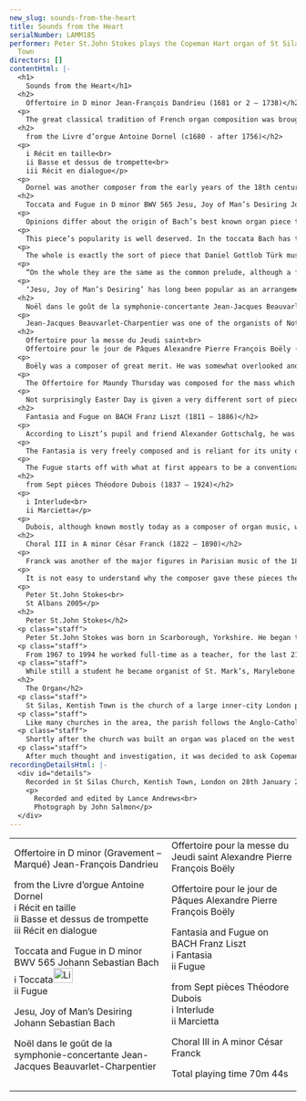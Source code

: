 ```yaml
---
new_slug: sounds-from-the-heart
title: Sounds from the Heart
serialNumber: LAMM185
performer: Peter St.John Stokes plays the Copeman Hart organ of St Silas Church, Kentish
  Town
directors: []
contentHtml: |-
  <h1>
    Sounds from the Heart</h1>
  <h2>
    Offertoire in D minor Jean-François Dandrieu (1681 or 2 – 1738)</h2>
  <p>
    The great classical tradition of French organ composition was brought to perfection by such illustrious names as Francois Couperin and Nicolas de Grigny. Like the rest of French music in the grand siècle it was increasingly subject to Italian influences. Dandrieu was of the next generation of composers and his Livre d’orgue can be seen as at the turning point between the older French and the newer Italian styles. He was organist of St. Merri and became one of the four Organistes du Roy who took turns in playing at the Royal Chapel, but he is probably best known as a composer of music for strings in a style which reflects very strongly the influence of Corelli. The organist’s duty in France at that time involved playing short versets in alternation with the choir and a longer piece as the altar was prepared at the offertory. It was usual for these offertoires to be scored for the wonderful, and uniquely French, sonority of the grand jeux, which is the reeds together with the bourdon 8, prestant 4 and cornet V. This piece is in fact a re-composition of the first two movements of one of his trio sonatas. The opening, marked gravement, is a blend of the slow opening of a French overture and the Italianate use of strong chord progressions and sequences. The marqué section, despite being headed by the 18th century French equivalent of allegro, is a very thoroughly worked out fugue, again in the Italian manner. The opening exposition ends in F major and is followed by a central section in two parts, the right hand being on the cornet and the left on the cromorne. Evidence of the composer’s abundant and renowned contrapuntal ability is shown in the final section where a new countersubject is placed alongside the original.</p>
  <h2>
    from the Livre d’orgue Antoine Dornel (c1680 - after 1756)</h2>
  <p>
    i Récit en taille<br>
    ii Basse et dessus de trompette<br>
    iii Récit en dialogue</p>
  <p>
    Dornel was another composer from the early years of the 18th century, who, in much of his music, showed a marked preference for the Italian style. However these pieces have been chosen from among those in his music that show a strong respect for the French tradition of the past. They are all short as they are versets, which were short pieces that were played in alternation with the plainchant of the mass or of vespers. The Récit en taille was a commonplace of the classical tradition, in which the tune is played in the left hand with the accompaniment in the right hand and on the pedals. This calls to mind the many beautiful and elegiac pieces that were written by composers such as Colombe and Marais for the viola de gamba with continuo accompaniment. The Basse et dessus de trompette was a favourite form for the organists to show off their digital dexterity on these stops with their very rapid response to the players’ touch. Finally the Récit en dialogue is a wonderfully expressive movement, using the distinctive and spicy sonorities of the cornet and the cromorne. In the first section the solo voices are accompanied by the left hand. In the second they are in a trio with the pedals playing the bass. This music is suggestive of the delicately ornamented singing of the French opera of the period, while the elegant balance of its phrases recalls the expressive symmetry of the alexandrines of Molière or Racine.</p>
  <h2>
    Toccata and Fugue in D minor BWV 565 Jesu, Joy of Man’s Desiring Johann Sebastian Bach (1685 – 1750)</h2>
  <p>
    Opinions differ about the origin of Bach’s best known organ piece to such an extent that some would say it is not even by the great master himself. The problem with not attributing the piece to Bach is that there is no one else who can be considered as the likely composer. What is even more convincing as an argument for the attribution of this piece to Bach is that he was the only composer to show such a variety of approaches to the prelude and fugue format that could encompass this work along with the rich variety of the others. A likely suggestion is that it was originally a piece for solo violin, probably in the key of A or G minor and was transposed into D minor to take full advantage of the dramatic effect of the low tonic in the organ pedals. It must be borne in mind that Bach was himself a violinist and that this is quite possibly an early attempt at this process of arranging material from a solo violin piece that was manifested in his maturity by the so-called ‘Fiddle’ Fugue. The intense drama of the opening toccata and the chromatic intensity of the end could be considered as a forerunner of the great toccata in G minor.</p>
  <p>
    This piece’s popularity is well deserved. In the toccata Bach has taken the sectional method of composition of Buxtehude and his other North German predecessors and given it his characteristic dramatic and rhetorical intensity. The fugue subject, having the same melodic outline, is obviously derived from the opening of the toccata. The movement is divided into four sections. The first is a fugal exposition of a light and vigorous character reminiscent of the dance. This gives way to a passage with figuration of a violinistic nature that nevertheless exploits brilliantly the echo effects available using the different manuals of the organ. The third section, with its rapid scale passages and its showy pedal writing, suggests contrapuntal virtuosity. The final section manages a return to the spirit of the toccata without actually repeating anything from it. The piece ends, not with a blaze of glory, but with a sombre homophonic passage ending with a dark minor chord.</p>
  <p>
    The whole is exactly the sort of piece that Daniel Gottlob Türk must have been thinking about when he wrote, only 37 years after Bach’s death, about the voluntary after a service.</p>
  <p>
    “On the whole they are the same as the common prelude, although a fugue would have a fitting place here as well. Perhaps this would be the most opportune time for the organist to demonstrate his proficiency, to incorporate a pedal solo, and to employ everything his art makes available to him. Should he stray too far afield in this, the nuisance he causes as a result will not be of great consequence because the majority of the congregation will no longer hear him.”</p>
  <p>
    ‘Jesu, Joy of Man’s Desiring’ has long been popular as an arrangement. The original is from cantata 147, ‘Herz und Mund und That und Leben’, where the flowing triplet melody is played by violins and oboes in unison and the chorale is sung by the choir in four parts. The version played here takes as its model the organ preludes, arranged by Bach himself from movements from his own cantatas, published as the six Schübler preludes. In these the texture is often much reduced to make a clear and idiomatic organ piece. Here the triplet melody is played on flute stops, the basso continuo is played on the pedals and the melody is ornamented and played on the jeu de tierce.</p>
  <h2>
    Noël dans le goût de la symphonie-concertante Jean-Jacques Beauvarlet-Charpentier (1734 – 1794)</h2>
  <p>
    Jean-Jacques Beauvarlet-Charpentier was one of the organists of Notre Dame de Paris in the years leading up to the revolution. In his music the movement towards Italianisation that is apparent in the works of Dandrieu had reached the stage when the organists reflected the style of what had become a more or less unified European musical culture. This piece is nonetheless interesting as it successfully combines three elements. The first is that of the organ Noël based on French Christmas carol tunes, which were very popular pieces for the liturgy at Christmastide, where a piece of this length would almost certainly have been used as an offertoire. The second element is that of the symphonie-concertante, which with its solo elements was more popular in France than the symphony. Finally it is a set of variations in the classical style and very much in the manner of the famous variations by Mozart and Beethoven. The theme is the carol ‘Ou s’en vont ces gays bergers’, and we are treated to eight variations which fully explore the variety of effects available on the French organ by the end of the 18th century. These include numerous echo effects and the much deeper and more massive sound available since the introduction of the Bombarde at 16 foot pitch earlier in the century.</p>
  <h2>
    Offertoire pour la messe du Jeudi saint<br>
    Offertoire pour le jour de Pâques Alexandre Pierre François Boëly (1785 – 1858)</h2>
  <p>
    Boëly was a composer of great merit. He was somewhat overlooked and misunderstood, both in his lifetime and subsequently. Recently a reassessment of his work has taken place and a significant new complete edition of his organ music has been published under the inspiration of Nanon Bertrand-Tourneur. This reveals him to have been a composer of great integrity, with a distinct and highly developed harmonic style, great contrapuntal facility and an ability to combine in his style the developments in the wider European musical scene. A particular influence was the music of Beethoven and this is particularly evident in the second of these pieces.</p>
  <p>
    The Offertoire for Maundy Thursday was composed for the mass which commemorates the institution of the Eucharist. It powerfully suggests the coming Passion, being full of dark and gloomy foreboding. The texture of the music which is cast in the form of the instrumental trio sonata movement looks back to the 17th and early 18th centuries. However this is not cast, in the manner of the German composers, as a trio for two manuals and pedals but is here played on the uniquely French combination of cromorne avec les fonds. This requires the use of the smoother classical version of the cromorne in ensemble with all the 16 and 8 foot flue stops. Boëly’s use of harmony and controlled dissonance throughout the even texture of a sustained movement demonstrates his compositional ability.</p>
  <p>
    Not surprisingly Easter Day is given a very different sort of piece. This was probably written for the large Clicquot organ of St. Gervais in Paris, which was still very much an instrument of the classical French tradition. This piece however is the first to have directions for stop changes during the course of the movement. The opening, the nature of which is surely inspired by Beethoven, suggests the rising from the darkness of the tomb. Here it is still the classical grand jeu of Dandrieu’s music with the addition of the 16ft. bombarde which is used in its continuation down in the pedals into the 32ft. octave to express the darkness of the tomb before the Resurrection. This exciting opening must have sounded terrifying to contemporary worshippers. It is followed by a statement of the ancient hymn, O Filii et Filiae, (O Sons and daughters let us sing) which is followed by two variations ending with a downwards chromatic scale that leads into a short but exciting fugue. Although in this piece, as in so much of Boëly’s music, it is easy to imagine him struggling to express his romantic ideas against the restraints of the French organ of his day, it is nevertheless one of the most impressive musical expressions of the Easter story.</p>
  <h2>
    Fantasia and Fugue on BACH Franz Liszt (1811 – 1886)</h2>
  <p>
    According to Liszt’s pupil and friend Alexander Gottschalg, he was a capable organist, being very imaginative in his registrations but not too brilliant in his use of the pedals. He must have been very interested in the instrument because while he was in Leipzig the two musicians used to travel round the area to play many of the interesting organs that had remained untouched since Bach’s time. This composition however suggests that it was inspired by the potential of the large-scale romantic instruments that were being built at the time. It is a work of dramatic, almost violent, contrasts and brings the world of romantic pianism, with all its emotional and virtuosic display, into the organ loft. The letters BACH give in German: B flat – A – C – B natural. Bach himself introduced it into his final unfinished piece in the Art of Fugue. Liszt takes this motif out of Bach’s fugal context and uses it right from the opening as a rather dark and powerful emotive statement on which to base this most dramatic music. This piece, in its attempt to combine romantic virtuoso writing, symphonic development techniques and the prelude and fugue format, is interesting enough, but Liszt also chooses to complicate matters further by making use of traditional Hungarian scales.</p>
  <p>
    The Fantasia is very freely composed and is reliant for its unity of the frequent recurrence of this motif. It starts very strongly and moves with intensity to a short quiet passage. There is then a swift and virtuosic crescendo to a harmonised statement of the motif on full organ. A descending scale, not chromatic but in the form of one of the traditional Hungarian scales, leads to the first entry of the subject.</p>
  <p>
    The Fugue starts off with what at first appears to be a conventional exposition. The first statement of the subject has a false start with a statement of the motif in a remote key. After the fourth entry more conventionally romantic techniques of symphonic development take over. This is passed through many keys and a dazzling variety of textures, including a lengthy passage with octaves in both hands. The theme finally reappears in the pedals in the original key with a succession of diminished seventh chords above. This moves sequentially up to the remote key of B major before a coda that exploits the full range of the organ’s dynamics.</p>
  <h2>
    from Sept pièces Théodore Dubois (1837 – 1924)</h2>
  <p>
    i Interlude<br>
    ii Marcietta</p>
  <p>
    Dubois, although known mostly today as a composer of organ music, was in his lifetime one of the leading French composers. He wrote church music and oratorios but seemed to be most at home in the opera house, having composed both grand operas and operettas. Like many of the leading figures in French music he was an organist. In 1877 he replaced Saint-Saëns as organist of the Madeleine, and he wrote a large number of organ pieces. To the composition of many of these, including the ‘Sept pièces’, he brought all the melodic skill of the operatic composer and each piece has a very distinct character. The Interlude uses the hautbois stop in its treble and tenor registers in alternation with a flûte. The Marcietta is an amusing miniature that uses the fonds de 8 pieds, usually reserved for rather solemn music, for a piece that has much of the character of a scherzo.</p>
  <h2>
    Choral III in A minor César Franck (1822 – 1890)</h2>
  <p>
    Franck was another of the major figures in Parisian music of the 18th century. From early in his Parisian career he was organist of St Jean-St François in the Marais and associated with the organ builder, Cavaillé-Coll. He became known for his phenomenal improvisatory powers, and in 1858 he became organist of the newly built basilica of Ste. Clothilde, which had a splendid new organ by Cavaillé-Coll. The difference between this type of organ and that which Boëly played was that the latest technologies were used to enable a smooth and gradual crescendo and diminuendo by the use of pedals, so that the flow of the music in the manuals was not disrupted by stop changes. With this and the newly invented imitative voices, this type of organ could be truly described as symphonic. Franck wrote many pieces for the organ and in the summer before his death he completed his ‘Trois chorals’, so this is the last work he wrote.</p>
  <p>
    It is not easy to understand why the composer gave these pieces the title ‘Choral’. It has nothing to with the German idea of a chorale, as these are long symphonic compositions based on a flowing melody. The third Choral opens with a fanfare-like section, requiring the somewhat unusual sonority of all the eight-foot flue and reed stops together. After a diminuendo, a chorale-like theme is played on the récit manual so that the expressive possibilities of the swell box could be applied to the music. This is interrupted by a quiet return of the opening, resumed and then made to give way to a crescendo leading to a dominant seventh. There is then the most beautiful extended melody in A major, which is in its proportions a microcosm of the entire piece. This gives way to a quieter passage but which leads to the most thrilling gradual crescendo. Confirmation of the composer’s symphonic intentions is given in that, while going through this piece on the piano with his pupil Charles Tournemire playing the pedal part, Franck asked that, in the loud passage here, the bass should be detached as if it were being played by trombones. The final section has much of the character of a toccata. It starts quietly but builds up quite rapidly to full organ and a return of the chorale-like theme which presses on to the massive chords of the ending.</p>
  <p>
    Peter St.John Stokes<br>
    St Albans 2005</p>
  <h2>
    Peter St.John Stokes</h2>
  <p class="staff">
    Peter St.John Stokes was born in Scarborough, Yorkshire. He began to play the organ at school and at the age of sixteen he became a pupil of Francis Jackson, organist of York Minster. For years later he went to London to study at Trinity College of Music. Here he not only had organ lessons but also broadened his musical outlook by studying singing, orchestral conducting and composition. A particular influence was lessons with Dr Arnold Cooke, one of the most distinguished teachers of composition of the time. He has also studied improvisation with Naji Hakim, who is Messiaen’s successor at the Trinité in Paris. In addition to his musical qualifications he is qualified to teach photography and has a degree in French from London University.</p>
  <p class="staff">
    From 1967 to 1994 he worked full-time as a teacher, for the last 21 years as Head of Music at Loreto College, St.Albans, a Roman Catholic girls comprehensive school with very high academic standards and a lively music department. A feature of his time there was the oratorio concerts including such works as Handel oratorios, the Bach Passions and the Mozart Requiem. The choir not only gave concerts and sang the services in the school but also sang in St Albans Cathedral and Westminster Cathedral. It also did concert tours of Francs and Belgium in addition to radio and other recordings.</p>
  <p class="staff">
    While still a student he became organist of St. Mark’s, Marylebone. His organist appointments include St. Giles-in-the-Fields and Dunstable Priory. Since 1992 he has been organist at St. Silas, Kentish Town. He continues to teach the piano, organ and composition. He also writes articles on music including recently one on Boëly and another on French organ music of the 17th and 18th centuries.</p>
  <h2>
    The Organ</h2>
  <p class="staff">
    St Silas, Kentish Town is the church of a large inner-city London parish, just to the north of the centre. When it was finished, just before First World War, it stood out high among the rows of terraced housing. Now it is in the middle of massive blocks of flats, but these shelter it from much of the noise of London traffic. The church therefore is much sought after for recordings, as it is both quiet and has an excellent acoustic with just the right amount of resonance to enrich the sound without confusing it.</p>
  <p class="staff">
    Like many churches in the area, the parish follows the Anglo-Catholic tradition. In fact it is well known for the splendour of its decoration and its liturgy. Although a small choir of parishioners sing for the Sunday mass, there are several occasions each year when advantage is taken of the large gallery to use professional singers and instrumentalists to perform mass settings or vespers by composers such as Mozart, Haydn and Schubert.</p>
  <p class="staff">
    Shortly after the church was built an organ was placed on the west wall. A console, with tubular pneumatic action, was placed on the floor of the gallery beneath and facing east. The organ had no stops above 4ft pitch and, although there were some attractive voices, had little balance between departments and individual registers.  By the 1990s this organ had become effectively unplayable, and in view of its limitations it was decided to investigate the possibilities of substantial rebuilding or replacement. The accessibility problems and the limited space in the case made rebuilding this organ, with even just a few improvements, prohibitively expensive for such an inner-city parish. Because of the type of services and the large part organ music plays in the liturgy a new small organ would not have been effective. In any case the church already possesses a seven stop chamber organ, built in 1772 by Jonas Ley.</p>
  <p class="staff">
    After much thought and investigation, it was decided to ask Copeman Hart to provide an instrument, which would be adequate for the occasions when the church is full and at the same time would have the necessary voices to enrich the liturgy and for choral accompaniment. This was installed in 1994, being built according to the specification of Peter St.John Stokes.  Voicing was done in the church by Ernest Hart in consultation with the organist, and the flexibility of the system has allowed for both hardware and software upgrades, together with improvements in the original voicing.  It has proved itself well suited to the church and its needs. It copes particularly well with French music, including that of the baroque, and is a good instrument for the music of Bach. Above all it has a real and lively presence in the church and fulfils its liturgical task excellently.</p>
recordingDetailsHtml: |-
  <div id="details">
    Recorded in St Silas Church, Kentish Town, London on 28th January 2005 by kind permission of the Parish Priest, Fr G Rowlands
    <p>
      Recorded and edited by Lance Andrews<br>
      Photograph by John Salmon</p>
  </div>
---
```


<table class="tracktable">
  <tbody>
    <tr>
      <td class="column1">
        Offertoire in D minor (Gravement – Marqué) <span class="composer"> Jean-François Dandrieu</span>
        <p>
          <span class="composer">from the Livre d’orgue <span class="composer"> Antoine Dornel<br>
              i Récit en taille<br>
              ii Basse et dessus de trompette<br>
              iii Récit en dialogue</span></span></p>
        <p>
          <span class="composer">Toccata and Fugue in D minor BWV 565 <span class="composer">Johann Sebastian Bach<br>
              i Toccata<a href="cliplinks/heart%20.ram"><img alt="Listen to this track" src="/web/20160702182046im_/http://www.lammas.co.uk/files/files/mobileplugin/180x180/47790a0917f8459f5d041f2791e4566b.gif" style="width: 34px; height: 26px;"></a><br>
              ii Fugue</span></span></p>
        <p>
          <span class="composer">Jesu, Joy of Man’s Desiring <span class="composer">Johann Sebastian Bach</span></span></p>
        <p>
          <span class="composer">Noël dans le goût de la symphonie-concertante <span class="composer"> Jean-Jacques Beauvarlet-Charpentier</span></span></p>
      </td>
      <td class="column2">
        Offertoire pour la messe du Jeudi saint <span class="composer"> Alexandre Pierre François Boëly</span>
        <p>
          <span class="composer">Offertoire pour le jour de Pâques <span class="composer"> Alexandre Pierre François Boëly</span></span></p>
        <p>
          <span class="composer">Fantasia and Fugue on BACH <span class="composer">Franz Liszt<br>
              i Fantasia<br>
              ii Fugue</span></span></p>
        <p>
          <span class="composer">from Sept pièces <span class="composer">Théodore Dubois<br>
              i Interlude<br>
              ii Marcietta</span></span></p>
        <p>
          <span class="composer">Choral III in A minor <span class="composer">César Franck</span></span></p>
        <p>					<span class="composer"><span id="playingtime">Total playing time 70m 44s</span></span></p>
      </td>
    </tr>
  </tbody>
</table>

